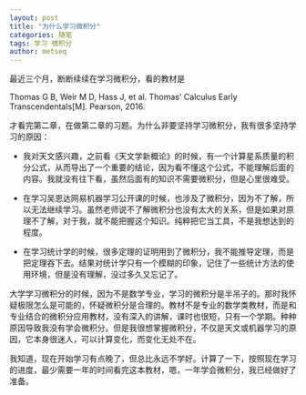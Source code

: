 ```yaml
---
layout: post
title: "为什么学习微积分"
categories: 随笔
tags: 学习 微积分
author: metseq
---
```


最近三个月，断断续续在学习微积分，看的教材是

Thomas G B, Weir M D, Hass J, et al. Thomas' Calculus Early Transcendentals[M]. Pearson, 2016.

才看完第二章，在做第二章的习题。为什么非要坚持学习微积分，我有很多坚持学习的原因：

- 我对天文感兴趣，之前看《天文学新概论》的时候，有一个计算星系质量的积分公式，从而导出了一个重要的结论，因为看不懂这个公式，不能理解后面的内容。我就没有往下看，虽然后面有的知识不需要微积分，但是心里很难受。

- 在学习吴恩达网易机器学习公开课的时候，也涉及了微积分，因为不了解，所以无法继续学习。虽然老师说不了解微积分也没有太大的关系，但是如果对原理不了解，对于我，就不能把握这个知识。纯粹把它当工具，不是我想达到的程度。

- 在学习统计学的时候，很多定理的证明用到了微积分，我不能推导定理，而是把定理吞下去。结果对统计学只有一个模糊的印象，记住了一些统计方法的使用环境，但是没有理解，没过多久又忘记了。

大学学习微积分的时候，因为不是数学专业，学习的微积分是半吊子的。那时我怀疑极限怎么是可能的，怀疑微积分是合理的。教材不是专业的数学类教材，而是和专业结合的微积分应用教材，没有深入的讲解，课时也很短，只有一个学期。种种原因导致我没有学会微积分。但是我很想掌握微积分，不仅是天文或机器学习的原因，它本身很迷人，可以计算变化，而变化无处不在。

我知道，现在开始学习有点晚了，但总比永远不学好。计算了一下，按照现在学习的进度，最少需要一年的时间看完这本教材，嗯，一年学会微积分，我已经做好了准备。
